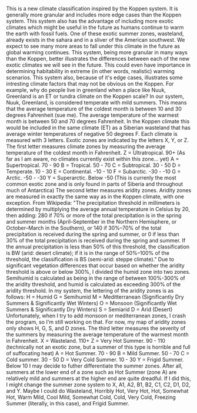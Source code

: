 This is a new climate classification inspired by the Koppen system.
It is generally more granular and includes more edge cases than the Koppen system.
This system also has the advantage of including more exotic climates which might be useful in the future as humans continue to warm the earth with fossil fuels.
One of these exotic summer zones, wasteland, already exists in the sahara and in a sliver of the American southwest.
We expect to see many more areas to fall under this climate in the future as global warming continues.
This system, being more granular in many ways than the Koppen, better illustrates the differences between each of the new exotic climates we will see in the future.
This could even have importance in determining habitability in extreme (in other words, realistic) warming scenarios.
This system also, because of it's edge cases, illustrates some intresting climate factors that may not be obvious on the Koppen.
For example, why do people live in greenland when a place like Nuuk, Greenland is an ET or tundra climate on the Koppen scale?
In our system, Nuuk, Greenland, is considered temperate with mild summers.
This means that the average temperature of the coldest month is between 10 and 30 degrees Fahrenheit (sue me).
The average temperature of the warmest month is between 50 and 70 degrees Fahrenheit.
In the Koppen climate this would be included in the same climate (ET) as a Siberian wasteland that has average winter temperatures of negative 50 degrees F.
Each climate is measured with 3 letters.
Exotic zones are indicated by the letters X, Y, or Z.
The first letter measures climate zones by measuring the average temperature of the coldest month in Fahrenheit.
Z = Ultratropical. 90+ (As far as I am aware, no climates currently exist within this zone... yet)
A = Supertropical. 70 - 90
B = Tropical. 50 - 70
C = Subtropical. 30 - 50
D = Temperate. 10 - 30
E = Continental. -10 - 10
F = Subarctic. -30 - -10
G = Arctic. -50 - -30
Y = Superarctic. Below -50 (This is currenly the most common exotic zone and is only found in parts of Siberia and throughout much of Antarctica)
The second letter measures aridity zones.
Aridity zones are measured in exactly the same way as in the Koppen climate, with one exception.
From Wikipedia: "The precipitation threshold in millimeters is determined by multiplying the average annual temperature in Celsius by 20, then adding:
280 if 70% or more of the total precipitation is in the spring and summer months (April–September in the Northern Hemisphere, or October–March in the Southern), or
140 if 30%–70% of the total precipitation is received during the spring and summer, or 0 if less than 30% of the total precipitation is received during the spring and summer.
If the annual precipitation is less than 50% of this threshold, the classification is BW (arid: desert climate); 
if it is in the range of 50%–100% of the threshold, the classification is BS (semi-arid: steppe climate)."
Due to significant vegetation differences that occur based on whether the aridity threshold is above or below 300%, I divided the humid zone into two zones.
Semihumid is calculated as being in the range of between 100%-300% of the aridity threshold, and humid is calculated as exceeding 300% of the aridity threshold.
In my system, the lettering of the aridity zones is as follows:
H = Humid
G = Semihumid
M = Meditterranean (Significantly Dry Summers & Significantly Wet Winters)
O = Monsoon (Significantly Wet Summers & Significantly Dry Winters)
S = Semiarid
D = Arid (Desert)
Unfortunately, when I try to add monsoon or mediterranean zones, I crash the program, so I'm still working on that.
For now, my map of aridity zones only shows H, G, S, and D zones.
The third letter measures the severity of the summers by measuring the average temperature of the warmest month in Fahrenheit.
X = Wasteland. 110+
Z = Very Hot Summer. 90 - 110 (technically not an exotic zone, but a summer of this type is horrible and full of suffocating heat)
A = Hot Summer. 70 - 90
B = Mild Summer. 50 - 70
C = Cold summer. 30 - 50
D = Very Cold Summer. 10 - 30
Y = Frigid Summer. Below 10
I may decide to futher differentiate the summer zones.
After all, summers at the lower end of a zone such as Hot Summer (zone A) are relatively mild and summers at the higher end are quite dreadful.
If I did this, I might change the summer zone system to X, A1, A2, B1, B2, C1, C2, D1, D2, and Y.
Maybe I could do Wasteland, Horribly Hot, Very Hot, Hot, Somewhat Hot, Warm Mild, Cool Mild, Somewhat Cold, Cold, Very Cold, Freezing Summer (literally, in this case), and Frigid Summer.
